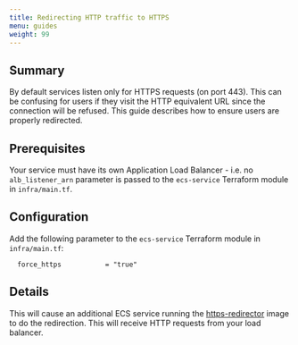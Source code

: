 ```yaml
---
title: Redirecting HTTP traffic to HTTPS
menu: guides
weight: 99
---
```


## Summary

By default services listen only for HTTPS requests (on port 443). This can be
confusing for users if they visit the HTTP equivalent URL since the connection
will be refused. This guide describes how to ensure users are properly
redirected.

## Prerequisites

Your service must have its own Application Load Balancer - i.e. no
`alb_listener_arn` parameter is passed to the `ecs-service` Terraform module
in `infra/main.tf`.

## Configuration

Add the following parameter to the `ecs-service` Terraform module in
`infra/main.tf`:

```
  force_https           = "true" 
```

## Details

This will cause an additional ECS service running the
[https-redirector](https://hub.docker.com/r/mergermarket/https-redirector/)
image to do the redirection. This will receive HTTP requests from your load
balancer.

